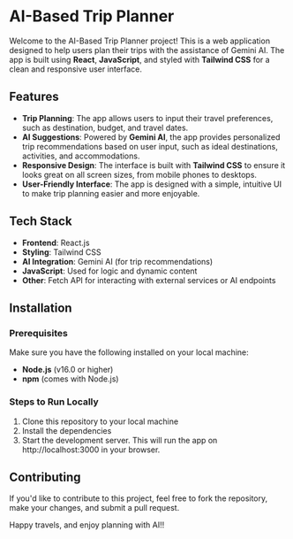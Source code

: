 # AI-Based Trip Planner

Welcome to the AI-Based Trip Planner project! This is a web application designed to help users plan their trips with the assistance of Gemini AI. The app is built using **React**, **JavaScript**, and styled with **Tailwind CSS** for a clean and responsive user interface.

## Features

- **Trip Planning**: The app allows users to input their travel preferences, such as destination, budget, and travel dates.
- **AI Suggestions**: Powered by **Gemini AI**, the app provides personalized trip recommendations based on user input, such as ideal destinations, activities, and accommodations.
- **Responsive Design**: The interface is built with **Tailwind CSS** to ensure it looks great on all screen sizes, from mobile phones to desktops.
- **User-Friendly Interface**: The app is designed with a simple, intuitive UI to make trip planning easier and more enjoyable.

## Tech Stack

- **Frontend**: React.js
- **Styling**: Tailwind CSS
- **AI Integration**: Gemini AI (for trip recommendations)
- **JavaScript**: Used for logic and dynamic content
- **Other**: Fetch API for interacting with external services or AI endpoints

## Installation

### Prerequisites

Make sure you have the following installed on your local machine:

- **Node.js** (v16.0 or higher)
- **npm** (comes with Node.js)

### Steps to Run Locally

1. Clone this repository to your local machine
2. Install the dependencies
3. Start the development server.
   This will run the app on http://localhost:3000 in your browser.

## Contributing

If you'd like to contribute to this project, feel free to fork the repository, make your changes, and submit a pull request.


Happy travels, and enjoy planning with AI!!
  

